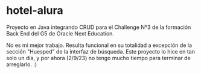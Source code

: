 # hotel-alura
Proyecto en Java integrando CRUD para el Challenge Nº3 de la formación Back End del G5 de Oracle Next Education.

No es mi mejor trabajo. Resulta funcional en su totalidad a excepción de la sección "Huesped" de la interfaz de búsqueda.
Este proyecto lo hice en tan solo un día, y por ahora (2/9/23) no tengo mucho tiempo para terminar de arreglarlo. :)
